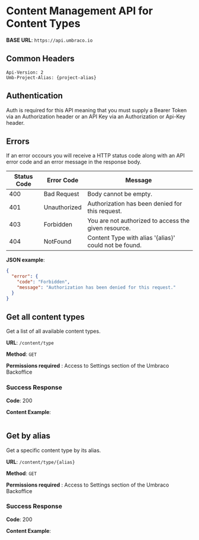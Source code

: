 # Content Management API for Content Types

**BASE URL**: `https://api.umbraco.io`

## Common Headers

```http
Api-Version: 2
Umb-Project-Alias: {project-alias}
```

## Authentication

Auth is required for this API meaning that you must supply a Bearer Token via an Authorization header or an API Key via an Authorization or Api-Key header.

## Errors

If an error occours you will receive a HTTP status code along with an API error code and an error message in the response body.

| Status Code | Error Code           | Message                                                                  |
| ----------- | -------------------- | ------------------------------------------------------------------------ |
| 400         | Bad Request          | Body cannot be empty.                                                    |
| 401         | Unauthorized         | Authorization has been denied for this request.                          |
| 403         | Forbidden            | You are not authorized to access the given resource.                     |
| 404         | NotFound             | Content Type with alias '{alias}' could not be found.                    |

**JSON example**:

```json
{
  "error": {
    "code": "Forbidden",
    "message": "Authorization has been denied for this request."
  }
}
```


## Get all content types

Get a list of all available content types.

**URL**: `/content/type`

**Method**: `GET`

**Permissions required** : Access to Settings section of the Umbraco Backoffice

### Success Response

**Code**: 200

**Content Example**:

```json
```

## Get by alias

Get a specific content type by its alias.

**URL**: `/content/type/{alias}`

**Method**: `GET`

**Permissions required** : Access to Settings section of the Umbraco Backoffice

### Success Response

**Code**: 200

**Content Example**:

```json
```